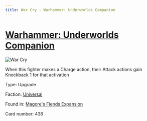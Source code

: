 ```yaml
---
title: War Cry - Warhammer: Underworlds Companion
---
```


# [Warhammer: Underworlds Companion](https://guidokessels.github.io/wh-underworlds)

  

![War Cry](https://warhammerunderworlds.com/wp-content/uploads/sites/6/2018/03/436_ENG.png)

When this fighter makes a Charge action, their Attack actions gain Knockback 1 for that activation

Type: Upgrade

Faction: [Universal](https://guidokessels.github.io/wh-underworlds/factions/universal)

Found in: [Magore's Fiends Expansion](https://guidokessels.github.io/wh-underworlds/locations/magores-fiends-expansion)

Card number: 436
